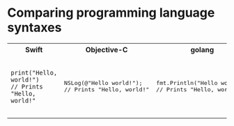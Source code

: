 # Comparing programming language syntaxes



<table>
<tr>
<th>Swift</th>
<th>Objective-C</th>
<th>golang</th>
</tr>

<tr>

<td>
<pre lang="swift">
<code>
print("Hello, world!")
// Prints "Hello, world!"
</code>
</pre>
</td>

<td>
<pre lang="objective-c">
NSLog(@"Hello world!");
// Prints "Hello, world!"
</pre>
</td>

<td>
<pre lang="golang">
fmt.Println("Hello world!")
// Prints "Hello, world!"
</pre>
</td>


</tr>
</table>

